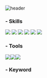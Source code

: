 ### 
![header](https://capsule-render.vercel.app/api?type=waving&color=gradient&height=200&section=footer&text=Data%20Analyst%20EYKIM&fontSize=80&&fontColor=222222)


### - Skills
<img src="https://img.shields.io/badge/MSSQL-CC2927?style=flat-square&logo=microsoftsqlserver&logoColor=white"> <img src="https://img.shields.io/badge/MySQL-4479A1?style=flat-square&logo=mysql&logoColor=white">      <img src="https://img.shields.io/badge/Python-F5CD0E?style=flat-square&logo=Python&logoColor=white"> <img src="https://img.shields.io/badge/R-276DC3?style=flat-square&logo=R&logoColor=white">  <img src="https://img.shields.io/badge/Tableau-E97627?style=flat-square&logo=tableau&logoColor=white"> <img src="https://img.shields.io/badge/QlikSense-009848?style=flat-square&logo=qlik&logoColor=white">

### - Tools
<img src="https://img.shields.io/badge/Github-181717?style=flat-square&logo=github&logoColor=white"><img src="https://img.shields.io/badge/Slack-4A154B?style=flat-square&logo=slack&logoColor=white"><img src="https://img.shields.io/badge/Notion-000000?style=flat-square&logo=notion&logoColor=white">

### - Keyword

<!--
**eunyeongkimm/eunyeongkimm** is a ✨ _special_ ✨ repository because its `README.md` (this file) appears on your GitHub profile.

Here are some ideas to get you started:

- 🔭 I’m currently working on ...
- 🌱 I’m currently learning ...
- 👯 I’m looking to collaborate on ...
- 🤔 I’m looking for help with ...
- 💬 Ask me about ...
- 📫 How to reach me: ...
- 😄 Pronouns: ...
- ⚡ Fun fact: ...
-->
